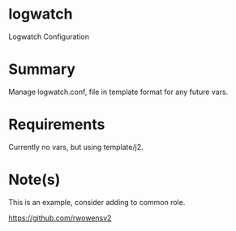 logwatch
=======

Logwatch Configuration

Summary
=======

Manage logwatch.conf, file in template format for any future vars.

Requirements
============

Currently no vars, but using template/j2.

Note(s)
=======

This is an example, consider adding to common role.

https://github.com/rwowensv2
